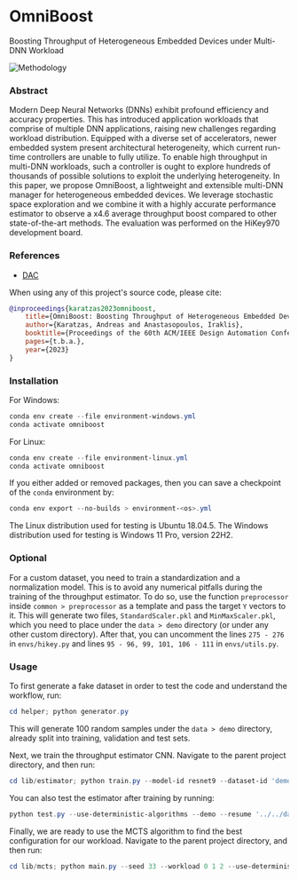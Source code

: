 # OmniBoost

Boosting Throughput of Heterogeneous Embedded Devices under Multi-DNN Workload

![Methodology](docs/methodology.png)

### Abstract

Modern Deep Neural Networks (DNNs) exhibit profound efficiency and accuracy properties. This has introduced application workloads that comprise of multiple DNN applications, raising new challenges regarding workload distribution. Equipped with a diverse set of accelerators, newer embedded system present architectural heterogeneity, which current run-time controllers are unable to fully utilize. To enable high throughput in multi-DNN workloads, such a controller is ought to explore hundreds of thousands of possible solutions to exploit the underlying heterogeneity. In this paper, we propose OmniBoost, a lightweight and extensible multi-DNN manager for heterogeneous embedded devices. We leverage stochastic space exploration and we combine it with a highly accurate performance estimator to observe a x4.6 average throughput boost compared to other state-of-the-art methods. The evaluation was performed on the HiKey970 development board.

### References

* [DAC](www.example.com)

When using any of this project's source code, please cite:
```bibtex
@inproceedings{karatzas2023omniboost,
    title={OmniBoost: Boosting Throughput of Heterogeneous Embedded Devices under Multi-DNN Workload},
    author={Karatzas, Andreas and Anastasopoulos, Iraklis},
    booktitle={Proceedings of the 60th ACM/IEEE Design Automation Conference},
    pages={t.b.a.},
    year={2023}
}
```

### Installation 


For Windows:
```powershell
conda env create --file environment-windows.yml
conda activate omniboost
```

For Linux:
```powershell
conda env create --file environment-linux.yml
conda activate omniboost
```

If you either added or removed packages, then you can save a checkpoint of the `conda` environment by:

```powershell
conda env export --no-builds > environment-<os>.yml
```

The Linux distribution used for testing is Ubuntu 18.04.5. The Windows distribution used for testing is Windows 11 Pro, version 22H2.

### Optional

For a custom dataset, you need to train a standardization and a normalization model. This is to avoid any numerical pitfalls during the training of the throughput estimator. To do so, use the function `preprocessor` inside `common > preprocessor` as a template and pass the target `Y` vectors to it. This will generate two files, `StandardScaler.pkl` and `MinMaxScaler.pkl`, which you need to place under the `data > demo` directory (or  under any other custom directory). After that, you can uncomment the lines `275 - 276` in `envs/hikey.py` and lines `95 - 96, 99, 101, 106 - 111` in `envs/utils.py`.

### Usage

To first generate a fake dataset in order to test the code and understand the workflow, run:

```powershell
cd helper; python generator.py
```

This will generate 100 random samples under the `data > demo` directory, already split into training, validation and test sets.

Next, we train the throughput estimator CNN. Navigate to the parent project directory, and then run:

```powershell
cd lib/estimator; python train.py --model-id resnet9 --dataset-id 'demo' --use-deterministic-algorithms --dataset-path '../../data/demo/' --name demo --auto-save --info --out-data-dir '../../data/demo/experiments' --use-tensorboard --use-wandb
```

You can also test the estimator after training by running:

```powershell
python test.py --use-deterministic-algorithms --demo --resume '../../data/demo/experiments/<demo>/model/<model>.pth'
```

Finally, we are ready to use the MCTS algorithm to find the best configuration for our workload. Navigate to the parent project directory, and then run:

```powershell
cd lib/mcts; python main.py --seed 33 --workload 0 1 2 --use-deterministic-algorithms --demo --auto-set --resume '../../data/demo/experiments/<demo>/model/<model>.pth'
```
